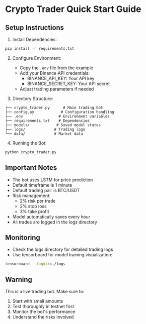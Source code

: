 # Crypto Trader Quick Start Guide

## Setup Instructions

1. Install Dependencies:

```bash
pip install -r requirements.txt
```

2. Configure Environment:
   - Copy the `.env` file from the example
   - Add your Binance API credentials:
     - BINANCE_API_KEY: Your API key
     - BINANCE_SECRET_KEY: Your API secret
   - Adjust trading parameters if needed

3. Directory Structure:

```
├── crypto_trader.py      # Main trading bot
├── config.py            # Configuration handling
├── .env                # Environment variables
├── requirements.txt    # Dependencies
├── models/            # Saved model states
├── logs/             # Trading logs
└── data/             # Market data
```

4. Running the Bot:

```bash
python crypto_trader.py
```

## Important Notes

- The bot uses LSTM for price prediction
- Default timeframe is 1 minute
- Default trading pair is BTC/USDT
- Risk management:
  - 2% risk per trade
  - 2% stop loss
  - 3% take profit
- Model automatically saves every hour
- All trades are logged in the logs directory

## Monitoring

- Check the logs directory for detailed trading logs
- Use tensorboard for model training visualization:

```bash
tensorboard --logdir=./logs
```

## Warning

This is a live trading bot. Make sure to:

1. Start with small amounts
2. Test thoroughly in testnet first
3. Monitor the bot's performance
4. Understand the risks involved
